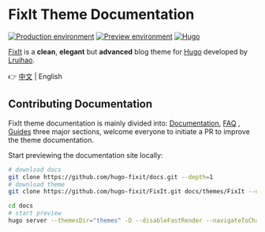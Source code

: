 # FixIt Theme Documentation

[![Production environment](https://img.shields.io/github/deployments/hugo-fixit/FixIt/Production?style=flat&label=Production&logo=vercel)](https://fixit.lruihao.cn/)
[![Preview environment](https://img.shields.io/github/deployments/hugo-fixit/FixIt/Preview?style=flat&label=Preview&logo=vercel)](https://pre.fixit.lruihao.cn/)
[![Hugo](https://img.shields.io/badge/Hugo-%5E0.89.0-ff4088?style=flat&logo=hugo)](https://gohugo.io/)

[FixIt](https://github.com/hugo-fixit/FixIt) is a **clean**, **elegant** but **advanced** blog theme for [Hugo](https://gohugo.io/) developed by [Lruihao](https://github.com/Lruihao "Follow me on GitHub").

👉 [中文](README.md) | English

## Contributing Documentation

FixIt theme documentation is mainly divided into: [Documentation](https://fixit.lruihao.cn/documentation/), [FAQ](https://fixit.lruihao.cn/faq/) , [Guides](https://fixit.lruihao.cn/guides/) three major sections, welcome everyone to initiate a PR to improve the theme documentation.

Start previewing the documentation site locally:

```bash
# download docs
git clone https://github.com/hugo-fixit/docs.git --depth=1
# download theme
git clone https://github.com/hugo-fixit/FixIt.git docs/themes/FixIt --depth=1

cd docs
# start preview
hugo server --themesDir="themes" -D --disableFastRender --navigateToChanged --ignoreCache
```
